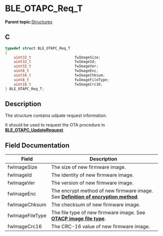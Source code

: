 # BLE\_OTAPC\_Req\_T

**Parent topic:**[Structures](GUID-F8D41958-4513-4D79-8AF8-05E34E981007.md)

## C

```c
typedef struct BLE_OTAPC_Req_T
{
    uint32_t                    fwImageSize;
    uint32_t                    fwImageId;
    uint32_t                    fwImageVer;
    uint8_t                     fwImageEnc;
    uint16_t                    fwImageChksum;
    uint8_t                     fwImageFileType;
    uint16_t                    fwImageCrc16;
} BLE_OTAPC_Req_T;
```

## Description

The structure contains udpate request information.

It should be used to request the OTA procedure in **[BLE\_OTAPC\_UpdateRequest](GUID-C096302B-EB91-4753-A336-87A6A900AEB2.md)**.

## Field Documentation

|Field|Description|
|-----|-----------|
|fwImageSize|The size of new firmware image.|
|fwImageId|The identity of new firmware image.|
|fwImageVer|The version of new firmware image.|
|fwImageEnc|The encrypt method of new firmware image. See **[Definition of encryption method](GUID-A8E46B8C-B696-4237-84E6-A2BB2EBB3083.md)**.|
|fwImageChksum|The checksum of new firmware image.|
|fwImageFileType|The file type of new firmware image. See **[OTACP image file type](GUID-2F93145E-E187-4D92-8E9F-157ADB46D558.md)**.|
|fwImageCrc16|The CRC-16 value of new firmware image.|

